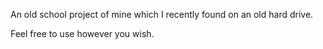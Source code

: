 An old school project of mine which I recently found on an old hard drive.

Feel free to use however you wish.
